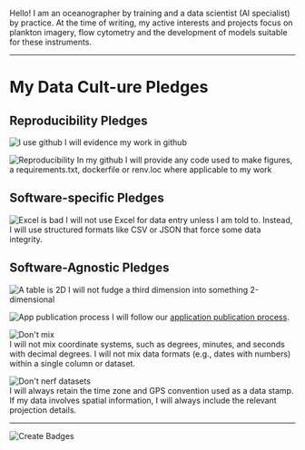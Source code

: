 Hello! I am an oceanographer by training and a data scientist (AI specialist) by practice.
At the time of writing, my active interests and projects focus on plankton imagery, flow cytometry and the development of models suitable for these instruments.


---
# My Data Cult-ure Pledges

## **Reproducibility Pledges**

![I use github](https://img.shields.io/badge/I_use_github-FDAE00?style=flat&logo=github) 
  I will evidence my work in github

![Reproducibility](https://img.shields.io/badge/Reproducibility-03A9F4?style=flat&logo=github) 
  In my github I will provide any code used to make figures, a requirements.txt, dockerfile or renv.loc where applicable to my work



## **Software-specific Pledges**

![Excel is bad](https://img.shields.io/badge/Excel_is_bad.-8A2BE2?style=flat&logo=gitlfs) 
  I will not use Excel for data entry unless I am told to. Instead, I will use structured formats like CSV or JSON that force some data integrity.




## **Software-Agnostic Pledges**

![A table is 2D](https://img.shields.io/badge/A_table_is_2D-FDAE00?style=flat&logo=gitlfs) 
  I will not fudge a third dimension into something 2-dimensional

![App publication process](https://img.shields.io/badge/Application_publication_process-03A9F4?style=flat&logo=github) 
I will follow our [application publication process](https://cefas.sharepoint.com/sites/News/SitePages/Make-your-science-data-work-harder.aspx?web=1).

![Don't mix](https://img.shields.io/badge/No_Mixing_of_Coordinates-8BC34A)  
   I will not mix coordinate systems, such as degrees, minutes, and seconds with decimal degrees. I will not mix data formats (e.g., dates with numbers) within a single column or dataset.

![Don't nerf datasets](https://img.shields.io/badge/Include_Time_Zone_and_GPS-2196F3)  
I will always retain the time zone and GPS convention used as a data stamp. If my data involves spatial information, I will always include the relevant projection details.

---



![Create Badges](https://img.shields.io/badge/Create_Badges_at-shields.io-03A9F4?style=flat&logo=github)




